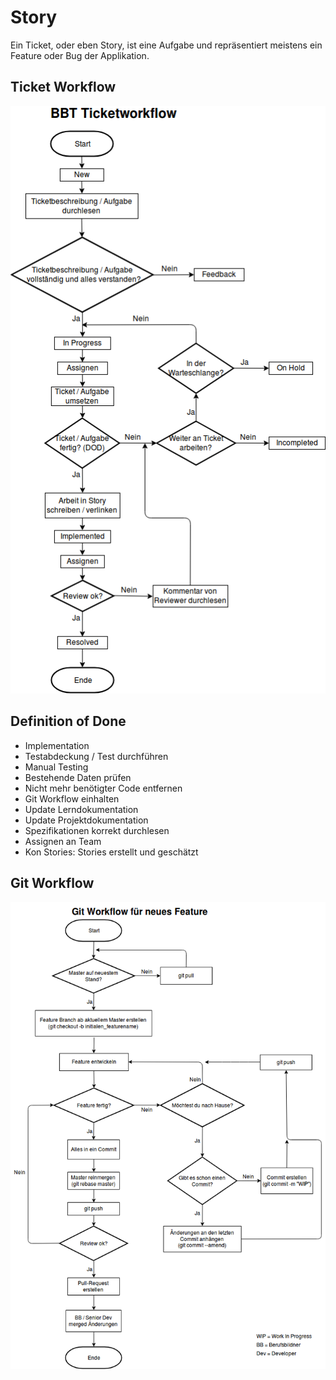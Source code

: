 # Story

Ein Ticket, oder eben Story, ist eine Aufgabe und repräsentiert meistens ein Feature oder Bug der Applikation.


## Ticket Workflow
![Ticket Workflow](ticket_workflow.png)

## Definition of Done
- Implementation
- Testabdeckung / Test durchführen
- Manual Testing
- Bestehende Daten prüfen
- Nicht mehr benötigter Code entfernen
- Git Workflow einhalten
- Update Lerndokumentation
- Update Projektdokumentation
- Spezifikationen korrekt durchlesen
- Assignen an Team
- Kon Stories: Stories erstellt und geschätzt

## Git Workflow

![Git Workflow](git_workflow.png)
